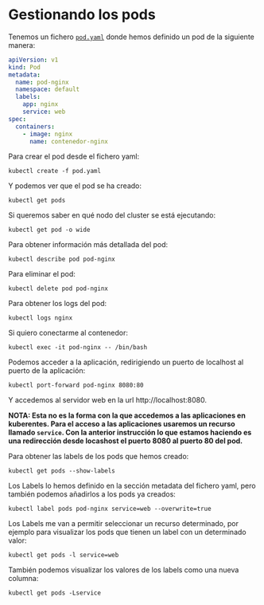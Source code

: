 # Gestionando los pods

Tenemos un fichero [`pod.yaml`](files/pod.yaml) donde hemos definido un pod  de la siguiente manera:

```yaml
apiVersion: v1
kind: Pod
metadata:
  name: pod-nginx
  namespace: default
  labels:
    app: nginx
    service: web
spec:
  containers:
    - image: nginx
      name: contenedor-nginx
```

Para crear el pod desde el fichero yaml:

    kubectl create -f pod.yaml

Y podemos ver que el pod se ha creado:

    kubectl get pods

Si queremos saber en qué nodo del cluster se está ejecutando:

    kubectl get pod -o wide

Para obtener información más detallada del pod:

    kubectl describe pod pod-nginx

Para eliminar el pod:

    kubectl delete pod pod-nginx

Para obtener los logs del pod:

    kubectl logs nginx

Si quiero conectarme al contenedor:

    kubectl exec -it pod-nginx -- /bin/bash

Podemos acceder a la aplicación, redirigiendo un puerto de localhost al puerto de la aplicación:

    kubectl port-forward pod-nginx 8080:80

Y accedemos al servidor web en la url http://localhost:8080.

**NOTA: Esta no es la forma con la que accedemos a las aplicaciones en kuberentes. Para el acceso a las aplicaciones usaremos un recurso llamado `service`. Con la anterior instrucción lo que estamos haciendo es una redirección desde locashost el puerto 8080 al puerto 80 del pod.**

Para obtener las labels de los pods que hemos creado:

    kubectl get pods --show-labels

Los Labels lo hemos definido en la sección metadata del fichero yaml, pero también podemos añadirlos a los pods ya creados:

    kubectl label pods pod-nginx service=web --overwrite=true

Los Labels me van a permitir seleccionar un recurso determinado, por ejemplo para visualizar los pods que tienen un label con un determinado valor:

    kubectl get pods -l service=web

También podemos visualizar los valores de los labels como una nueva columna:

    kubectl get pods -Lservice
